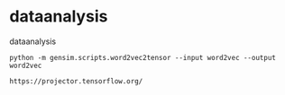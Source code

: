 # dataanalysis
dataanalysis



    python -m gensim.scripts.word2vec2tensor --input word2vec --output word2vec

    https://projector.tensorflow.org/

